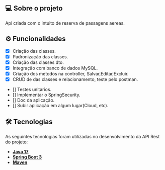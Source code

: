 ## 💻 Sobre o projeto

Api criada com o intuito de reserva de passagens aereas.

## ⚙️ Funcionalidades
- [x] Criação das classes.
- [x] Padronização das classes.
- [x] Criação das classes dto.
- [x] Integração com banco de dados MySQL.
- [x] Criação dos metodos na controller, Salvar,Editar,Excluir.
- [x] CRUD de das classes e relacionamento, teste pelo postman.
- [] Testes unitarios.
- [] Implementar o SpringSecurity.
- [] Doc da aplicação.
- [] Subir aplicação em algum lugar(Cloud, etc).

## 🛠 Tecnologias

As seguintes tecnologias foram utilizadas no desenvolvimento da API Rest do projeto:

- **[Java 17](https://www.oracle.com/java)**
- **[Spring Boot 3](https://spring.io/projects/spring-boot)**
- **[Maven](https://maven.apache.org)**
